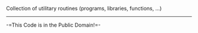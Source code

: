 Collection of utilitary routines (programs, libraries, functions, ...)


---


-=This Code is in the Public Domain!=-
